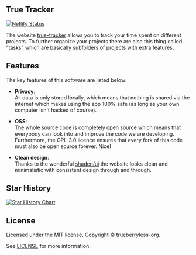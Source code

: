 ## True Tracker

[![Netlify Status](https://api.netlify.com/api/v1/badges/d0f3fc08-770b-47a2-a25d-49286fbfb12d/deploy-status)](https://app.netlify.com/projects/true-tracker/deploys)

The website [true-tracker](https://true-tracker.trueberryless.org) allows you to track your time spent on different projects. To further organize your projects there are also this thing called "tasks" which are basically subfolders of projects with extra features.

## Features

The key features of this software are listed below:

-   **Privacy**:  
    All data is only stored locally, which means that nothing is shared via the internet which makes using the app 100% safe (as long as your own computer isn't hacked of course).

-   **OSS**:  
    The whole source code is completely open source which means that everybody can look into and improve the code we are developing. Furthermore, the GPL-3.0 licence ensures that every fork of this code must also be open source forever. Nice!

-   **Clean design**:  
    Thanks to the wonderful [shadcn/ui](https://ui.shadcn.com/) the website looks clean and minimalistic with consistent design through and through.

## Star History

<a href="https://star-history.com/#trueberryless-org/true-tracker&Date">
 <picture>
   <source media="(prefers-color-scheme: dark)" srcset="https://api.star-history.com/svg?repos=trueberryless-org/true-tracker&type=Date&theme=dark" />
   <source media="(prefers-color-scheme: light)" srcset="https://api.star-history.com/svg?repos=trueberryless-org/true-tracker&type=Date" />
   <img alt="Star History Chart" src="https://api.star-history.com/svg?repos=trueberryless-org/true-tracker&type=Date" />
 </picture>
</a>

## License

Licensed under the MIT license, Copyright © trueberryless-org.

See [LICENSE](/LICENSE) for more information.
